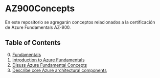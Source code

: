 # AZ900Concepts
En este repositorio se agregarán conceptos relacionados a la certificación de Azure Fundamentals AZ-900.

## Table of Contents

  0. [Fundamentals](Content/F) 
  1. [Introduction to Azure Fundamentals](Content/IAF.md) 
  2. [Disuss Azure Fundamental Concepts](Content/DAFC.md)
  3. [Describe core Azure architectural components](Content/DCAAC.md)
